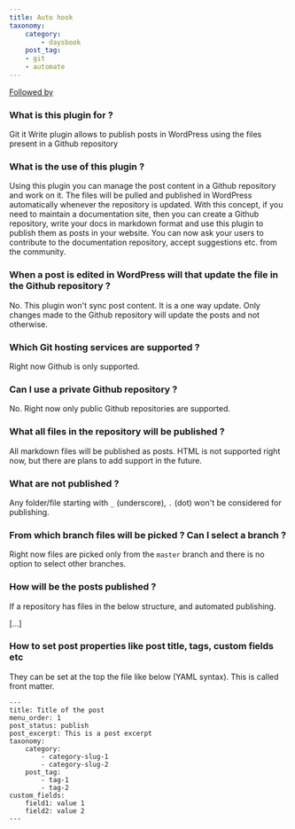 ```yaml
---
title: Auto hook
taxonomy:
    category:
        - daysbook
    post_tag:
	- git
	- automate
---
```


[Followed by](https://raw.githubusercontent.com/vaakash/aakash-web/master/docs/git-it-write/faq.md)

### What is this plugin for ?

Git it Write plugin allows to publish posts in WordPress using the files present in a Github repository

### What is the use of this plugin ?

Using this plugin you can manage the post content in a Github repository and work on it. The files will be pulled and published in WordPress automatically whenever the repository is updated. With this concept, if you need to maintain a documentation site, then you can create a Github repository, write your docs in markdown format and use this plugin to publish them as posts in your website. You can now ask your users to contribute to the documentation repository, accept suggestions etc. from the community.

### When a post is edited in WordPress will that update the file in the Github repository ?

No. This plugin won't sync post content. It is a one way update. Only changes made to the Github repository will update the posts and not otherwise.

### Which Git hosting services are supported ?

Right now Github is only supported.

### Can I use a private Github repository ?

No. Right now only public Github repositories are supported.

### What all files in the repository will be published ?

All markdown files will be published as posts. HTML is not supported right now, but there are plans to add support in the future.

### What are not published ?

Any folder/file starting with `_` (underscore), `.` (dot) won't be considered for publishing.

### From which branch files will be picked ? Can I select a branch ?

Right now files are picked only from the `master` branch and there is no option to select other branches.

### How will be the posts published ?

If a repository has files in the below structure,
and automated publishing.

[...]

### How to set post properties like post title, tags, custom fields etc

They can be set at the top the file like below (YAML syntax). This is called front matter.

```
---
title: Title of the post
menu_order: 1
post_status: publish
post_excerpt: This is a post excerpt
taxonomy:
    category:
        - category-slug-1
        - category-slug-2
    post_tag:
        - tag-1
        - tag-2
custom_fields:
    field1: value 1
    field2: value 2
---
